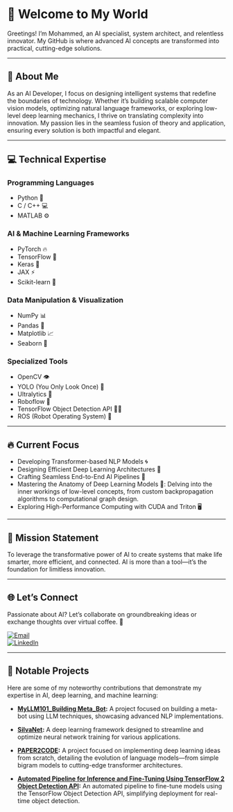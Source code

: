 # 🚀 Welcome to My World

Greetings! I’m Mohammed, an AI specialist, system architect, and relentless innovator. My GitHub is where advanced AI concepts are transformed into practical, cutting-edge solutions.

---

## 🌟 About Me

As an AI Developer, I focus on designing intelligent systems that redefine the boundaries of technology. Whether it’s building scalable computer vision models, optimizing natural language frameworks, or exploring low-level deep learning mechanics, I thrive on translating complexity into innovation. My passion lies in the seamless fusion of theory and application, ensuring every solution is both impactful and elegant.

---

## 💻 Technical Expertise

### **Programming Languages**
- Python 🐍
- C / C++ 💻
- MATLAB ⚙️

### **AI & Machine Learning Frameworks**
- PyTorch 🔥
- TensorFlow 🌟
- Keras 🤖
- JAX ⚡
- Scikit-learn 🧠

### **Data Manipulation & Visualization**
- NumPy 📊
- Pandas 🐼
- Matplotlib 📈
- Seaborn 🎨

### **Specialized Tools**
- OpenCV 👁️
- YOLO (You Only Look Once) 🦾
- Ultralytics 🚀
- Roboflow 🤝
- TensorFlow Object Detection API 🕵️‍♂️
- ROS (Robot Operating System) 🤖

---

## 🔥 Current Focus

- Developing Transformer-based NLP Models 🌀
- Designing Efficient Deep Learning Architectures 🚀
- Crafting Seamless End-to-End AI Pipelines 💼
- Mastering the Anatomy of Deep Learning Models 🌌: Delving into the inner workings of low-level concepts, from custom backpropagation algorithms to computational graph design.
- Exploring High-Performance Computing with CUDA and Triton 🖥️

---

## 🎯 Mission Statement

To leverage the transformative power of AI to create systems that make life smarter, more efficient, and connected. AI is more than a tool—it’s the foundation for limitless innovation.

---

## 🌐 Let’s Connect

Passionate about AI? Let’s collaborate on groundbreaking ideas or exchange thoughts over virtual coffee. 🚀

[![Email](https://img.shields.io/badge/Email-silvapi1994%40gmail.com-D14836?style=for-the-badge&logo=gmail&logoColor=white)](mailto:silvapi1994@gmail.com)  
[![LinkedIn](https://img.shields.io/badge/LinkedIn-Mohammed%20Sedeg-0A66C2?style=for-the-badge&logo=linkedin&logoColor=white)](https://www.linkedin.com/in/mohammed-sedeg-67444b307/)

---

## 📂 Notable Projects

Here are some of my noteworthy contributions that demonstrate my expertise in AI, deep learning, and machine learning:

- **[MyLLM101_Building Meta_Bot](https://github.com/silvaxxx1/MyLLM101):** A project focused on building a meta-bot using LLM techniques, showcasing advanced NLP implementations.
  
- **[SilvaNet](https://github.com/silvaxxx1/SilvaNet):** A deep learning framework designed to streamline and optimize neural network training for various applications.
  
- **[PAPER2CODE](https://github.com/silvaxxx1/PAPER2CODE):** A project focused on implementing deep learning ideas from scratch, detailing the evolution of language models—from simple bigram models to cutting-edge transformer architectures.
  
- **[Automated Pipeline for Inference and Fine-Tuning Using TensorFlow 2 Object Detection API](https://github.com/silvaxxx1/Automated-Pipeline-for-Inference-and-Fine-Tuning-Using-TensorFlow-2-Object-Detection-API):** An automated pipeline to fine-tune models using the TensorFlow Object Detection API, simplifying deployment for real-time object detection.
